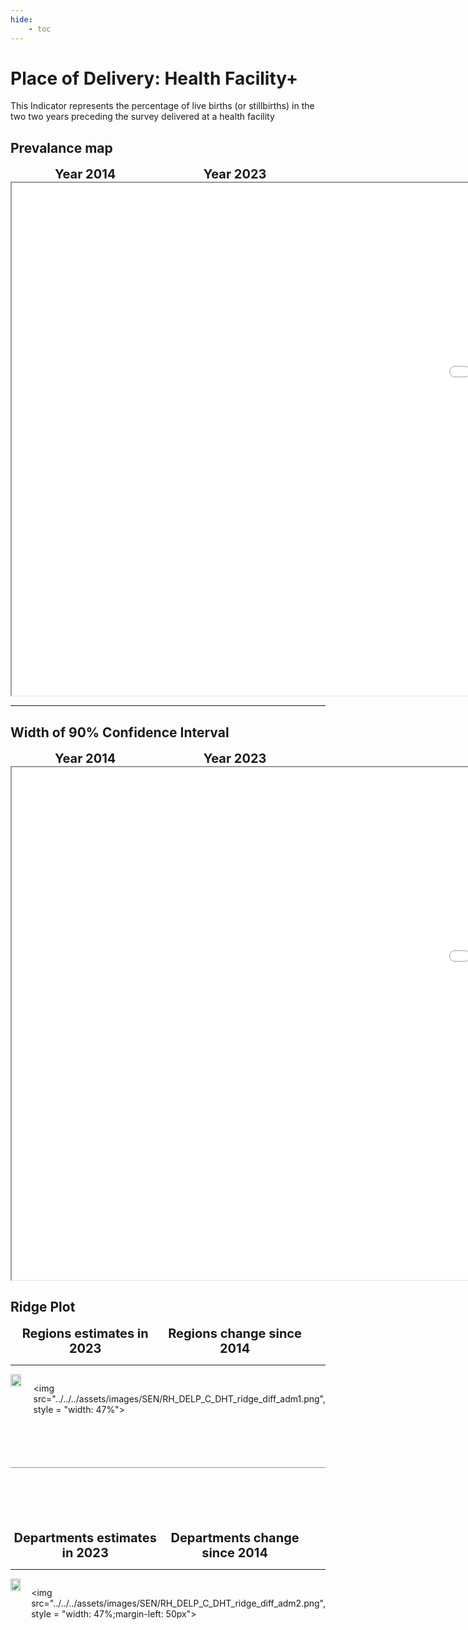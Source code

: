 ```yaml
---
hide:
    - toc
---
```

# Place of Delivery: Health Facility+

This Indicator represents the percentage of live births (or stillbirths) in the two two years preceding the survey delivered at a health facility

## Prevalance map

<div style="width: 95%; display:grid; grid-template-columns: repeat(2, 1fr); gap: 0px; text-align:center; font-weight:bold;x">
  <div style="font-size: 20px">Year 2014</div>
  <div style="font-size: 20px">Year 2023</div>
</div>

<iframe src="../../../assets/images/SEN/RH_DELP_C_DHT_detail.html" style = "width: 2000px; height: 820px"></iframe>

---

## Width of 90% Confidence Interval

<div style="width: 95%; display:grid; grid-template-columns: repeat(2, 1fr); gap: 0px; text-align:center; font-weight:bold;x">
  <div style="font-size: 20px">Year 2014</div>
  <div style="font-size: 20px">Year 2023</div>
</div>

<iframe src="../../../assets/images/SEN/RH_DELP_C_DHT_detail_ci.html" style = "width: 2000px; height: 820px"></iframe>

## Ridge Plot

<div style="width: 95%; display:grid; grid-template-columns: repeat(2, 1fr); gap: 0px; text-align:center; font-weight:bold;x">
  <div style="font-size: 20px">Regions estimates in 2023</div>
  <div style="font-size: 20px">Regions change since 2014</div>
</div>

---

<div style="display: flex">
<img src="../../../assets/images/SEN/RH_DELP_C_DHT_ridge_adm1.png", style = "width: 47%">

<img src="../../../assets/images/SEN/RH_DELP_C_DHT_ridge_diff_adm1.png", style = "width: 47%">

</div>

<hr style="height: 1px; background-color: #8c8c8cff; border: none; margin: 20px 0; margin-bottom: 100px; margin-top: 70px;">


<div style="width: 95%; display:grid; grid-template-columns: repeat(2, 1fr); gap: 0px; text-align:center; font-weight:bold;x">
  <div style="font-size: 20px">Departments estimates in 2023</div>
  <div style="font-size: 20px">Departments change since 2014</div>
</div>

---

<div style="display: flex">
<img src="../../../assets/images/SEN/RH_DELP_C_DHT_ridge_adm2.png", style = "width: 47%">

<img src="../../../assets/images/SEN/RH_DELP_C_DHT_ridge_diff_adm2.png", style = "width: 47%;margin-left: 50px">

</div>